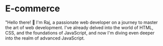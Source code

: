 # E-commerce
"Hello there! 👋 I'm Raj, a passionate web developer on a journey to master the art of web development. I've already delved into the world of HTML, CSS, and the foundations of JavaScript, and now I'm diving even deeper into the realm of advanced JavaScript.
